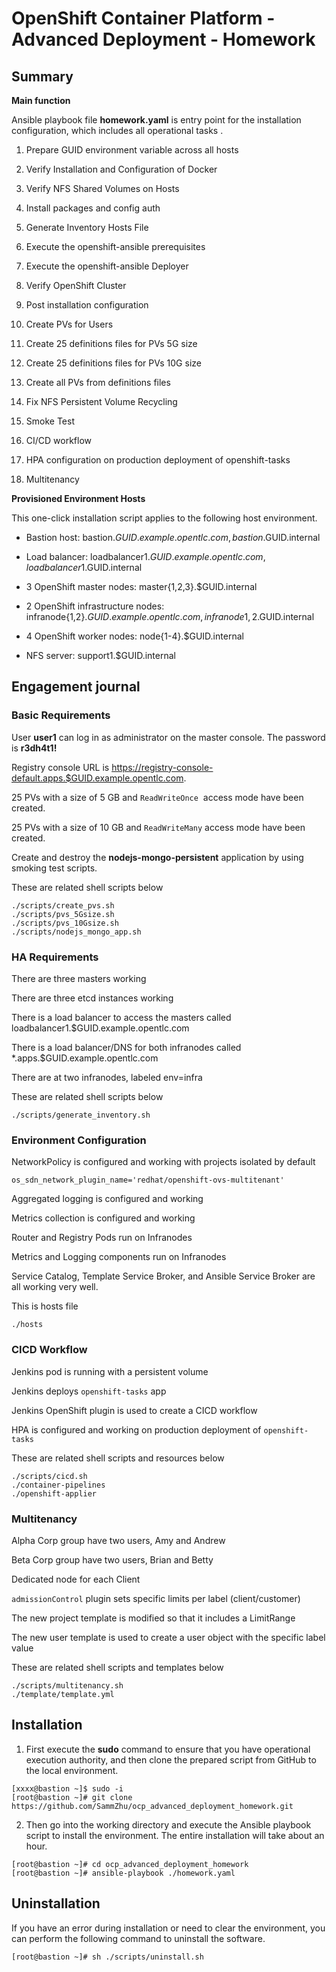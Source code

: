 # OpenShift Container Platform - Advanced Deployment - Homework







## Summary

**Main function**

Ansible playbook file **homework.yaml** is entry point for the installation configuration, which includes all operational tasks .

1. Prepare GUID environment variable across all hosts 

2. Verify Installation and Configuration of Docker 

3.  Verify NFS Shared Volumes on Hosts

4.  Install packages and config auth 

5. Generate Inventory Hosts File

6. Execute the openshift-ansible prerequisites

7. Execute the openshift-ansible Deployer 

8. Verify OpenShift Cluster 

9. Post installation configuration 

10. Create PVs for Users 

11. Create 25 definitions files for PVs 5G size 

12. Create 25 definitions files for PVs 10G size 

13. Create all PVs from definitions files 

14. Fix NFS Persistent Volume Recycling 

15. Smoke Test 

16. CI/CD workflow 

17. HPA configuration on production deployment of openshift-tasks 

18. Multitenancy

    

**Provisioned Environment Hosts**

This one-click installation script applies to the following host environment.

* Bastion host: bastion.$GUID.example.opentlc.com, bastion.$GUID.internal

* Load balancer: loadbalancer1.$GUID.example.opentlc.com, loadbalancer1.$GUID.internal

* 3 OpenShift master nodes: master{1,2,3}.$GUID.internal

* 2 OpenShift infrastructure nodes: infranode{1,2}.$GUID.example.opentlc.com, infranode{1,2}.$GUID.internal

* 4 OpenShift worker nodes: node{1-4}.$GUID.internal

* NFS server: support1.$GUID.internal



## Engagement journal 

### Basic Requirements

User **user1** can log in as administrator on the master console.  The password is **r3dh4t1!**

Registry console URL is https://registry-console-default.apps.$GUID.example.opentlc.com.

25 PVs with a size of 5 GB and `ReadWriteOnce`  access mode have been created.

25 PVs with a size of 10 GB and `ReadWriteMany` access mode have been created.

Create and destroy the **nodejs-mongo-persistent** application by using smoking test scripts. 

These are related shell scripts below

```shell
./scripts/create_pvs.sh
./scripts/pvs_5Gsize.sh
./scripts/pvs_10Gsize.sh
./scripts/nodejs_mongo_app.sh
```



### HA Requirements

There are three masters working

There are three etcd instances working

There is a load balancer to access the masters called loadbalancer1.$GUID.example.opentlc.com

There is a load balancer/DNS for both infranodes called *.apps.$GUID.example.opentlc.com

There are at two infranodes, labeled env=infra

These are related shell scripts below

```shell
./scripts/generate_inventory.sh
```



### Environment Configuration

NetworkPolicy is configured and working with projects isolated by default

```
os_sdn_network_plugin_name='redhat/openshift-ovs-multitenant'
```

 Aggregated logging is configured and working

Metrics collection is configured and working

Router and Registry Pods run on Infranodes

Metrics and Logging components run on Infranodes

Service Catalog, Template Service Broker, and Ansible Service Broker are all working very well.

This is hosts file

```shell
./hosts
```



### CICD Workflow

Jenkins pod is running with a persistent volume

Jenkins deploys `openshift-tasks` app

Jenkins OpenShift plugin is used to create a CICD workflow

HPA is configured and working on production deployment of `openshift-tasks`

These are related shell scripts and resources below

```shell
./scripts/cicd.sh
./container-pipelines
./openshift-applier
```



### Multitenancy

Alpha Corp group have two users, Amy and Andrew

Beta Corp group have two users, Brian and Betty

Dedicated node for each Client

`admissionControl` plugin sets specific limits per label (client/customer)

The new project template is modified so that it includes a LimitRange

The new user template is used to create a user object with the specific label value

These are related shell scripts and templates below

```shell
./scripts/multitenancy.sh
./template/template.yml
```



## **Installation**

1. First execute the **sudo** command to ensure that you have operational execution authority, and then clone the prepared script from GitHub to the local environment.

```shell
[xxxx@bastion ~]$ sudo -i
[root@bastion ~]# git clone https://github.com/SammZhu/ocp_advanced_deployment_homework.git
```

2. Then go into the working directory and execute the Ansible playbook script to install the environment. The entire installation will take about an hour.

```shell
[root@bastion ~]# cd ocp_advanced_deployment_homework
[root@bastion ~]# ansible-playbook ./homework.yaml
```



## Uninstallation

If you have an error during installation or need to clear the environment, you can perform the following command to uninstall the software.

```shell
[root@bastion ~]# sh ./scripts/uninstall.sh
```

